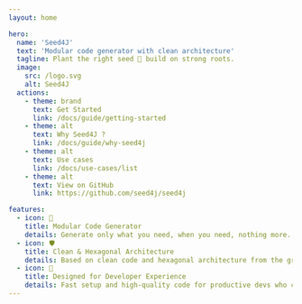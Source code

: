 ```yaml
---
layout: home

hero:
  name: 'Seed4J'
  text: 'Modular code generator with clean architecture'
  tagline: Plant the right seed 🌱 build on strong roots.
  image:
    src: /logo.svg
    alt: Seed4J
  actions:
    - theme: brand
      text: Get Started
      link: /docs/guide/getting-started
    - theme: alt
      text: Why Seed4J ?
      link: /docs/guide/why-seed4j
    - theme: alt
      text: Use cases
      link: /docs/use-cases/list
    - theme: alt
      text: View on GitHub
      link: https://github.com/seed4j/seed4j

features:
  - icon: 🧩
    title: Modular Code Generator
    details: Generate only what you need, when you need, nothing more.
  - icon: 🛡️
    title: Clean & Hexagonal Architecture
    details: Based on clean code and hexagonal architecture from the ground up.
  - icon: 🎯
    title: Designed for Developer Experience
    details: Fast setup and high-quality code for productive devs who care about craftsmanship.
---
```

